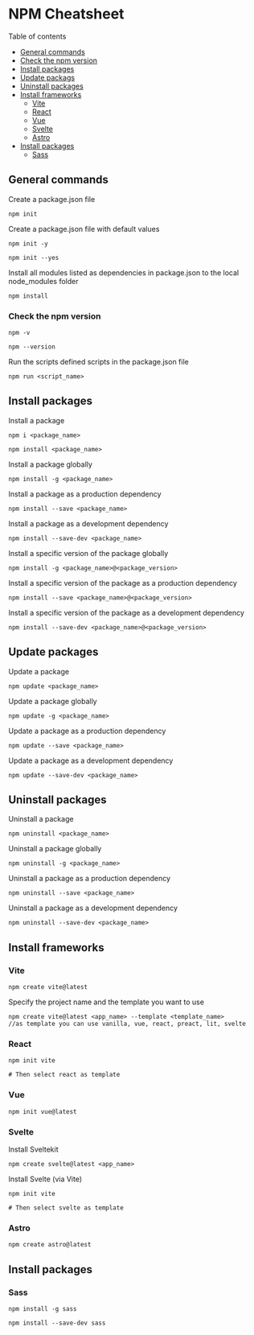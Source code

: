 # NPM Cheatsheet
Table of contents
  * [General commands](#general-commands)
  * [Check the npm version](#check-the-npm-version)
  * [Install packages](#install-packages)
  * [Update packags](#update-packages)
  * [Uninstall packages](#uninstall-packages)
  * [Install frameworks](#install-frameworks)
      * [Vite](#vite)
      * [React](#react)
      * [Vue](#vue)
      * [Svelte](#svelte)
      * [Astro](#astro)
   * [Install packages](#install-packages)
     * [Sass](#sass)
## General commands
Create a package.json file
```
npm init
```
Create a package.json file with default values
```
npm init -y
```
```
npm init --yes
```
Install all modules listed as dependencies in package.json to the local node_modules folder
```
npm install
```
### Check the npm version
```
npm -v
```
```
npm --version
```
Run the scripts defined scripts in the package.json file
```
npm run <script_name>
```
## Install packages
Install a package
```
npm i <package_name>
```
```
npm install <package_name>
```
Install a package globally
```
npm install -g <package_name>
```
Install a package as a production dependency
```
npm install --save <package_name>
```
Install a package as a development dependency
```
npm install --save-dev <package_name>
```
Install a specific version of the package globally
```
npm install -g <package_name>@<package_version>
```
Install a specific version of the package as a production dependency
```
npm install --save <package_name>@<package_version>
```
Install a specific version of the package as a development dependency
```
npm install --save-dev <package_name>@<package_version>
```
## Update packages
Update a package
```
npm update <package_name>
```
Update a package globally
```
npm update -g <package_name>
```
Update a package as a production dependency
```
npm update --save <package_name>
```
Update a package as a development dependency
```
npm update --save-dev <package_name>
```
## Uninstall packages
Uninstall a package
```
npm uninstall <package_name>
```
Uninstall a package globally
```
npm uninstall -g <package_name>
```
Uninstall a package as a production dependency
```
npm uninstall --save <package_name>
```
Uninstall a package as a development dependency
```
npm uninstall --save-dev <package_name>
```
## Install frameworks
### Vite
```
npm create vite@latest
```
Specify the project name and the template you want to use
```
npm create vite@latest <app_name> --template <template_name>
//as template you can use vanilla, vue, react, preact, lit, svelte
```
### React
```
npm init vite

# Then select react as template
```
### Vue
```
npm init vue@latest
```
### Svelte
Install Sveltekit
```
npm create svelte@latest <app_name>
```
Install Svelte (via Vite)
```
npm init vite

# Then select svelte as template
```
### Astro
```
npm create astro@latest
```
## Install packages
### Sass
```
npm install -g sass
```
```
npm install --save-dev sass
```
